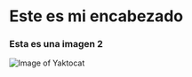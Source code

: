 # Este es mi encabezado #

### Esta es una imagen 2 ###
![Image of Yaktocat](https://octodex.github.com/images/yaktocat.png)
